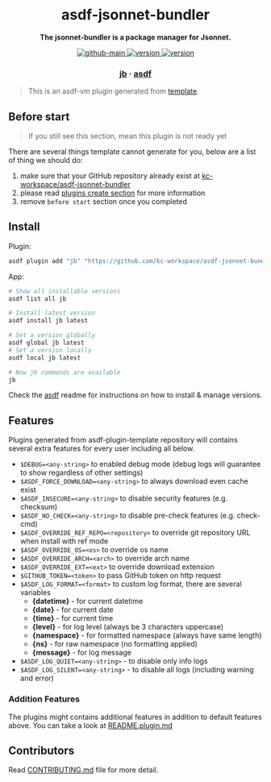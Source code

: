 <h1 align="center">
  asdf-jsonnet-bundler
</h1>

<!-- Description section -->
<p align="center">
  <strong>The jsonnet-bundler is a package manager for Jsonnet.</strong>
</p>

<!-- Badges section -->
<p align="center">
  <a href="https://github.com/kc-workspace/asdf-jsonnet-bundler/actions/workflows/main.yml">
    <img
      alt="github-main"
      src="https://img.shields.io/github/actions/workflow/status/kc-workspace/asdf-jsonnet-bundler/main.yml?style=flat-square&logo=github">
  </a>
  <a href="https://github.com/kc-workspace/asdf-jsonnet-bundler/releases">
    <img
      alt="version"
      src="https://img.shields.io/github/v/release/kc-workspace/asdf-jsonnet-bundler?style=flat-square&logo=github">
  </a>
  <a href="https://github.com/kc-workspace/asdf-jsonnet-bundler/commits/main">
    <img
      alt="version"
      src="https://img.shields.io/github/last-commit/kc-workspace/asdf-jsonnet-bundler/main?style=flat-square&logo=github">
  </a>
</p>

<!-- Links section -->
<h3 align="center">
  <a href="https://github.com/jsonnet-bundler/jsonnet-bundler/">jb</a>
  <span> · </span>
  <a href="https://asdf-vm.com">asdf</a>
</h3>

> This is an asdf-vm plugin generated from [template][template-gh].

## Before start

> If you still see this section, mean this plugin is not ready yet

There are several things template cannot generate for you,
below are a list of thing we should do:

1. make sure that your GitHub repository already exist at [kc-workspace/asdf-jsonnet-bundler][plugin-gh]
2. please read [plugins create section][asdf-create-plugin] for more information
3. remove `before start` section once you completed

## Install

Plugin:

```sh
asdf plugin add "jb" "https://github.com/kc-workspace/asdf-jsonnet-bundler.git"
```

App:

```sh
# Show all installable versions
asdf list all jb

# Install latest version
asdf install jb latest

# Set a version globally
asdf global jb latest
# Set a version locally
asdf local jb latest

# Now jb commands are available
jb
```

Check the [asdf][asdf-link] readme for instructions on
how to install & manage versions.

## Features

Plugins generated from asdf-plugin-template repository will
contains several extra features for every user including all below.

- `$DEBUG=<any-string>` to enabled debug mode (debug logs will guarantee to show regardless of other settings)
- `$ASDF_FORCE_DOWNLOAD=<any-string>` to always download even cache exist
- `$ASDF_INSECURE=<any-string>` to disable security features (e.g. checksum)
- `$ASDF_NO_CHECK=<any-string>` to disable pre-check features (e.g. check-cmd)
- `$ASDF_OVERRIDE_REF_REPO=<repository>` to override git repository URL when install with ref mode
- `$ASDF_OVERRIDE_OS=<os>` to override os name
- `$ASDF_OVERRIDE_ARCH=<arch>` to override arch name
- `$ASDF_OVERRIDE_EXT=<ext>` to override download extension
- `$GITHUB_TOKEN=<token>` to pass GitHub token on http request
- `$ASDF_LOG_FORMAT=<format>` to custom log format, there are several variables
  - **{datetime}** - for current datetime
  - **{date}** - for current date
  - **{time}** - for current time
  - **{level}** - for log level (always be 3 characters uppercase)
  - **{namespace}** - for formatted namespace (always have same length)
  - **{ns}** - for raw namespace (no formatting applied)
  - **{message}** - for log message
- `$ASDF_LOG_QUIET=<any-string>` - to disable only info logs
- `$ASDF_LOG_SILENT=<any-string>` - to disable all logs (including warning and error)

### Addition Features

The plugins might contains additional features
in addition to default features above.
You can take a look at [README.plugin.md][app-readme-md]

## Contributors

Read [CONTRIBUTING.md][contributing-md] file for more detail.

<!-- LINKS SECTION -->

[app-readme-md]: ./README.plugin.md
[contributing-md]: ./CONTRIBUTING.md
[plugin-gh]: https://github.com/kc-workspace/asdf-jsonnet-bundler
[template-gh]: https://github.com/kc-workspace/asdf-plugin-template
[asdf-link]: https://github.com/asdf-vm/asdf
[asdf-create-plugin]: https://asdf-vm.com/plugins/create.html
